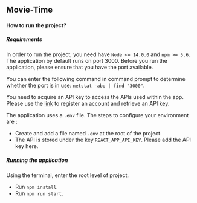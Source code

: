 ## Movie-Time

#### How to run the project?

##### Requirements
In order to run the project, you need have `Node <= 14.0.0` and `npm >= 5.6`. <br>
The application by default runs on port 3000. Before you run the application, please
ensure that you have the port available.

You can enter the following command in command prompt to determine whether the port
is in use: `netstat -abo | find "3000"`.

You need to acquire an API key to access the APIs used within the app. Please use 
the [link](https://developers.themoviedb.org/3/getting-started/introduction) to register an 
account and retrieve an API key. 

The application uses a `.env` file. The steps to configure your environment are :

- Create and add a file named `.env` at the root of the project 
- The API is stored under the key `REACT_APP_API_KEY`. Please add the API key here.

##### Running the application

Using the terminal, enter the root level of project. 

- Run `npm install`.
- Run `npm run start`.

 


